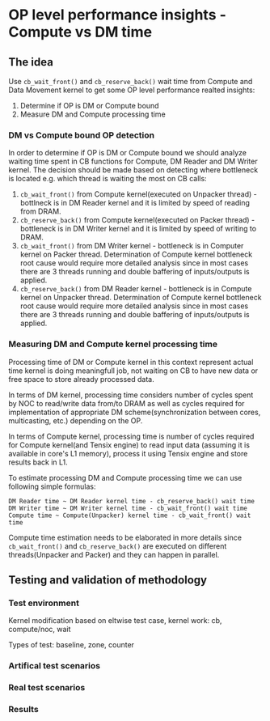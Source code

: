 # OP level performance insights - Compute vs DM time

## The idea
Use `cb_wait_front()` and `cb_reserve_back()` wait time from Compute and Data Movement kernel to get some OP level performance realted insights:

1. Determine if OP is DM or Compute bound
2. Measure DM and Compute processing time

### DM vs Compute bound OP detection
In order to determine if OP is DM or Compute bound we should analyze waiting time spent in CB functions for Compute, DM Reader and DM Writer kernel. The decision should be made based on detecting where bottleneck is located e.g. which thread is waiting the most on CB calls:
1. `cb_wait_front()` from Compute kernel(executed on Unpacker thread) - bottlneck is in DM Reader kernel and it is limited by speed of reading from DRAM.
2. `cb_reserve_back()` from Compute kernel(executed on Packer thread) - bottleneck is in DM Writer kernel and it is limited by speed of writing to DRAM.
3. `cb_wait_front()` from DM Writer kernel - bottleneck is in Computer kernel on Packer thread. Determination of Compute kernel bottleneck root cause would require more detailed analysis since in most cases there are 3 threads running and double baffering of inputs/outputs is applied.
4. `cb_reserve_back()` from DM Reader kernel - bottleneck is in Compute kernel on Unpacker thread. Determination of Compute kernel bottleneck root cause would require more detailed analysis since in most cases there are 3 threads running and double baffering of inputs/outputs is applied.

### Measuring DM and Compute kernel processing time

Processing time of DM or Compute kernel in this context represent actual time kernel is doing meaningfull job, not waiting on CB to have new data or free space to store already processed data.

In terms of DM kernel, processing time considers number of cycles spent by NOC to read/write data from/to DRAM as well as cycles required for implementation of appropriate DM scheme(synchronization between cores, multicasting, etc.) depending on the OP.

In terms of Compute kernel, processing time is number of cycles required for Compute kernel(and Tensix engine) to read input data (assuming it is available in core's L1 memory), process it using Tensix engine and store results back in L1.

To estimate processing DM and Compute processing time we can use following simple formulas:
```
DM Reader time ~ DM Reader kernel time - cb_reserve_back() wait time
DM Writer time ~ DM Writer kernel time - cb_wait_front() wait time
Compute time ~ Compute(Unpacker) kernel time - cb_wait_front() wait time
```

Compute time estimation needs to be elaborated in more details since `cb_wait_front()` and `cb_reserve_back()` are executed on different threads(Unpacker and Packer) and they can happen in parallel.

## Testing and validation of methodology

### Test environment

Kernel modification based on eltwise test case, kernel work: cb, compute/noc, wait

Types of test: baseline, zone, counter


### Artifical test scenarios

### Real test scenarios

### Results
